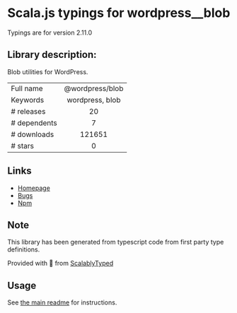 
# Scala.js typings for wordpress__blob

Typings are for version 2.11.0

## Library description:
Blob utilities for WordPress.

|                    |                 |
| ------------------ | :-------------: |
| Full name          | @wordpress/blob |
| Keywords           | wordpress, blob |
| # releases         | 20 |
| # dependents       | 7 |
| # downloads        | 121651 |
| # stars            | 0 |

## Links
- [Homepage](https://github.com/WordPress/gutenberg/tree/master/packages/blob/README.md)
- [Bugs](https://github.com/WordPress/gutenberg/issues)
- [Npm](https://www.npmjs.com/package/%40wordpress%2Fblob)
    


## Note
This library has been generated from typescript code from first party type definitions.

Provided with :purple_heart: from [ScalablyTyped](https://github.com/oyvindberg/ScalablyTyped)

## Usage
See [the main readme](../../readme.md) for instructions.


